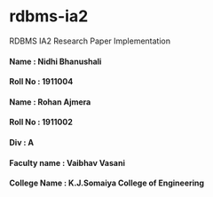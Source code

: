 # rdbms-ia2
RDBMS IA2 Research Paper Implementation

#### Name : Nidhi Bhanushali
#### Roll No : 1911004
#### Name : Rohan Ajmera
#### Roll No : 1911002
#### Div : A
#### Faculty name : Vaibhav Vasani
#### College Name : K.J.Somaiya College of Engineering
